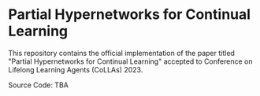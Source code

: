 # Partial Hypernetworks for Continual Learning

This repository contains the official implementation of the paper titled "Partial Hypernetworks for Continual Learning" accepted to Conference on Lifelong Learning Agents (CoLLAs) 2023.

Source Code: TBA
